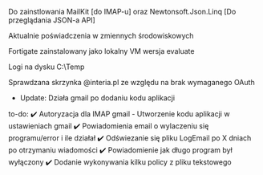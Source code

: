 Do zainstlowania MailKit [do IMAP-u] oraz Newtonsoft.Json.Linq [Do przeglądania JSON-a API] 

Aktualnie poświadczenia w zmiennych środowiskowych

Fortigate zainstalowany jako lokalny VM wersja evaluate 

Logi na dysku C:\Temp

Sprawdzana skrzynka @interia.pl ze względu na brak wymaganego OAuth
 - Update: Działa gmail po dodaniu kodu aplikacji

to-do: 
✔️ Autoryzacja dla IMAP gmail - Utworzenie kodu aplikacji w ustawieniach gmail
✔️ Powiadomienia email o wylaczeniu się programu/error i ile działał 
✔️ Odświezanie się pliku LogEmail po X dniach po otrzymaniu wiadomości
✔️ Powiadomienie jak długo program był wyłączony
✔️ Dodanie wykonywania kilku policy z pliku tekstowego
